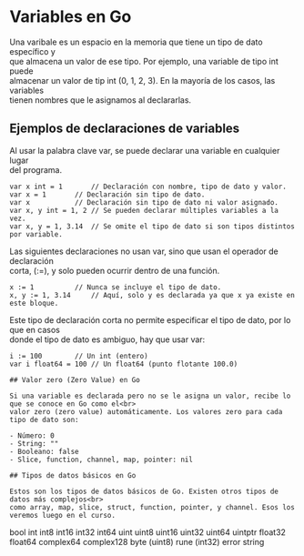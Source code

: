 # Variables en Go

Una varibale es un espacio en la memoria que tiene un tipo de dato específico y <br>
que almacena un valor de ese tipo. Por ejemplo, una variable de tipo int puede <br>
almacenar un valor de tip int (0, 1, 2, 3). En la mayoría de los casos, las variables<br>
tienen nombres que le asignamos al declararlas.

## Ejemplos de declaraciones de variables

Al usar la palabra clave var, se puede declarar una variable en cualquier lugar <br>
del programa.

```
var x int = 1		// Declaración con nombre, tipo de dato y valor.
var x = 1		// Declaración sin tipo de dato.
var x			// Declaración sin tipo de dato ni valor asignado. 
var x, y int = 1, 2	// Se pueden declarar múltiples variables a la vez.
var x, y = 1, 3.14	// Se omite el tipo de dato si son tipos distintos por variable.
```

Las siguientes declaraciones no usan var, sino que usan el operador de declaración <br>
corta, (:=), y solo pueden ocurrir dentro de una función.

```
x := 1			// Nunca se incluye el tipo de dato.
x, y := 1, 3.14		// Aquí, solo y es declarada ya que x ya existe en este bloque.
```

Este tipo de declaración corta no permite especificar el tipo de dato, por lo que en casos<br>
donde el tipo de dato es ambiguo, hay que usar var:

```
i := 100		// Un int (entero)
var i float64 = 100	// Un float64 (punto flotante 100.0)

## Valor zero (Zero Value) en Go

Si una variable es declarada pero no se le asigna un valor, recibe lo que se conoce en Go como el<br>
valor zero (zero value) automáticamente. Los valores zero para cada tipo de dato son:

- Número: 0
- String: ""
- Booleano: false
- Slice, function, channel, map, pointer: nil

## Tipos de datos básicos en Go

Estos son los tipos de datos básicos de Go. Existen otros tipos de datos más complejos<br>
como array, map, slice, struct, function, pointer, y channel. Esos los veremos luego en el curso.

```
bool
int int8 int16 int32 int64 
uint uint8 uint16 uint32 uint64 uintptr
float32 float64
complex64 complex128 
byte (uint8)
rune (int32)
error
string
```

